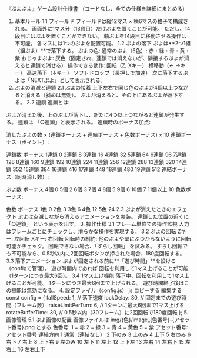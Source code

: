 『ぷよぷよ』ゲーム設計仕様書
（コードなし、全ての仕様を詳細にまとめる）

1. 基本ルール
1.1 フィールド
フィールドは縦12マス × 横6マスの格子で構成される。
画面外に1マス分（13段目）だけぷよを置くことが可能。
ただし、14段目にはぷよを置くことができない。
軸ぷよを14段目に移動させる操作は不可能。
各マスには1つのぷよを配置可能。
1.2 ぷよの落下
ぷよは**2つ1組（組ぷよ）**で落下する。
ぷよの色:
通常のぷよ（5色）: 赤・緑・青・黄・紫
おじゃまぷよ: 灰色（固定され、連鎖では消えないが、隣接するぷよが消えると連鎖で消せる）
操作できる動作:
回転（Z, Xキー）
横移動（← →キー）
高速落下（↓キー）
ソフトドロップ（長押しで加速）
次に落下するぷよは「NEXTぷよ」として表示される。
2. ぷよの消滅と連鎖
2.1 ぷよの接着
上下左右で同じ色のぷよが4個以上つながると消える（斜めは無効）。
ぷよが消えると、その上にあるぷよが落下する。
2.2 連鎖
連鎖とは:

ぷよが消えた後、上のぷよが落下し、新たに4つ以上つながると連鎖が発生する。
連鎖は 「○連鎖」と表示される。
連鎖時のボーナス加点:

消したぷよの数 × (連鎖ボーナス + 連結ボーナス + 色数ボーナス) × 10
連鎖ボーナス（ポイント）:

連鎖数	ボーナス
1連鎖	0
2連鎖	8
3連鎖	16
4連鎖	32
5連鎖	64
6連鎖	96
7連鎖	128
8連鎖	160
9連鎖	192
10連鎖	224
11連鎖	256
12連鎖	288
13連鎖	320
14連鎖	352
15連鎖	384
16連鎖	416
17連鎖	448
18連鎖	480
19連鎖	512
連結ボーナス（同時消し数）:

ぷよ数	ボーナス
4個	0
5個	2
6個	3
7個	4
8個	5
9個	6
10個	7
11個以上	10
色数ボーナス:

色数	ボーナス
1色	0
2色	3
3色	6
4色	12
5色	24
2.3 ぷよが消えたときのエフェクト
ぷよは点滅しながら消えるアニメーションを実装。
連鎖した位置の近くに 「○連鎖」 という表示を出す。
3. 操作仕様
3.1 フレーム単位での操作監視
入力はフレームごとにチェックし、滑らかな操作を実現する。
3.2 ぷよの回転
Zキー: 左回転
Xキー: 右回転
回転時の制約:
他のぷよや壁にぶつからないように回転可能かチェック。
回転できない場合、「ずらし回転」 を試みる。
ずらし回転でも不可能なら、0.5秒以内に2回回転ボタンが押された場合、180度回転する。
3.3 落下アニメーション
ぷよが固定される前に**「遊び時間」**を設ける（configで管理）。
遊び時間内であれば 回転を利用して1マス上げることが可能（1ターンにつき最大6回）。
3.4 1マス上げ機能
落下中、回転を利用して1マス上げることが可能。
1ターンにつき最大6回まで上げられる。
遊び時間終了後はこの機能は無効になる。
4. 設定ファイル（config.js）
js
コピーする
編集する
const config = {
  fallSpeed: 1,          // 落下速度
  lockDelay: 30,         // 固定までの遊び時間（フレーム数）
  raiseLimitPerTurn: 6,  // 1ターンに最大6回まで1マス上げる
  rotateBufferTime: 30,  // 0.5秒以内（30フレーム）に2回回転で180度回転
};
5. 画像管理
5.1 ぷよ画像の配置
画像ファイルは img/{色}/image_{色番号}-{アセット番号}.png とする
色番号:
1 = 赤
2 = 緑
3 = 青
4 = 黄色
5 = 紫
アセット番号:
アセット番号	連結方向
1	通常（連結なし）
2	下のみ
3	上のみ
4	上下
5	右のみ
6	右下
7	右上
8	上下右
9	左のみ
10	左下
11	左上
12	上下左
13	左右
14	左右下
15	左右上
16	左右上下
